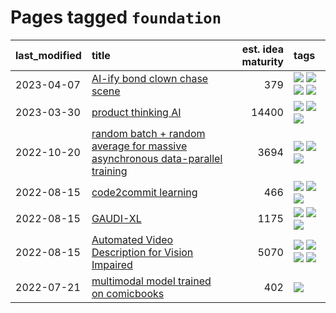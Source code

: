 # Pages tagged `foundation`

|last_modified|title|est. idea maturity|tags
|:---|:---|---:|:---|
|2023-04-07|[AI-ify bond clown chase scene](../bond_clown_chase_scene.md)|379|[![](https://img.shields.io/badge/tag-animation-c4fb38)](../tags/animation.md) [![](https://img.shields.io/badge/tag-experimental-6013c8)](../tags/experimental.md) [![](https://img.shields.io/badge/tag-foundation-97a75e)](../tags/foundation.md) [![](https://img.shields.io/badge/tag-wip-12eec5)](../tags/wip.md)|
|2023-03-30|[product thinking AI](../product_thinking_ai.md)|14400|[![](https://img.shields.io/badge/tag-experimental-6013c8)](../tags/experimental.md) [![](https://img.shields.io/badge/tag-foundation-97a75e)](../tags/foundation.md) [![](https://img.shields.io/badge/tag-tooling-4db4d2)](../tags/tooling.md)|
|2022-10-20|[random batch + random average for massive asynchronous data-parallel training](../async-evolutionary-ddp.md)|3694|[![](https://img.shields.io/badge/tag-experimental-6013c8)](../tags/experimental.md) [![](https://img.shields.io/badge/tag-foundation-97a75e)](../tags/foundation.md) [![](https://img.shields.io/badge/tag-tooling-4db4d2)](../tags/tooling.md)|
|2022-08-15|[code2commit learning](../code2commit-learning.md)|466|[![](https://img.shields.io/badge/tag-carp-2229ca)](../tags/carp.md) [![](https://img.shields.io/badge/tag-experimental-6013c8)](../tags/experimental.md) [![](https://img.shields.io/badge/tag-foundation-97a75e)](../tags/foundation.md)|
|2022-08-15|[GAUDI-XL](../gaudi-xl.md)|1175|[![](https://img.shields.io/badge/tag-animation-c4fb38)](../tags/animation.md) [![](https://img.shields.io/badge/tag-experimental-6013c8)](../tags/experimental.md) [![](https://img.shields.io/badge/tag-foundation-97a75e)](../tags/foundation.md)|
|2022-08-15|[Automated Video Description for Vision Impaired](../automated-video-description.md)|5070|[![](https://img.shields.io/badge/tag-accessibility-fe4dc)](../tags/accessibility.md) [![](https://img.shields.io/badge/tag-dataset-b4243e)](../tags/dataset.md) [![](https://img.shields.io/badge/tag-foundation-97a75e)](../tags/foundation.md) [![](https://img.shields.io/badge/tag-publicgood-b25b5)](../tags/publicgood.md)|
|2022-07-21|[multimodal model trained on comicbooks](../multimodal-model-trained-on-comicbooks.md)|402|[![](https://img.shields.io/badge/tag-foundation-97a75e)](../tags/foundation.md)|